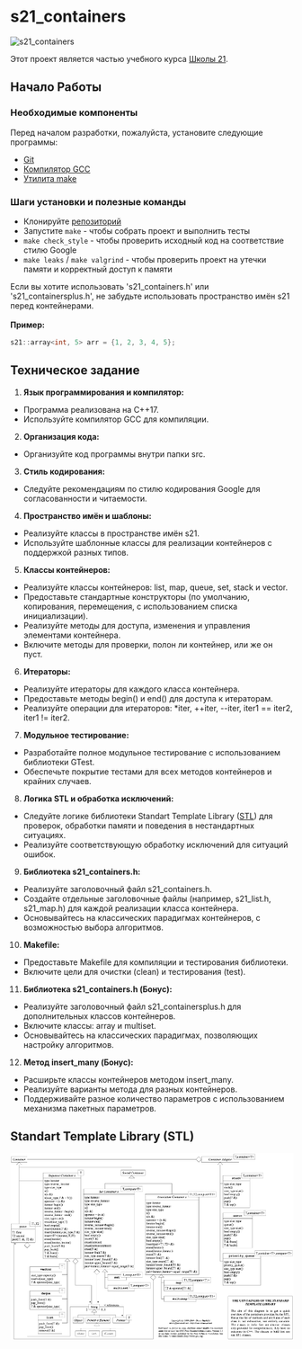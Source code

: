 # s21_containers

![s21_containers](./misc/images/header_containers.jpg)

Этот проект является частью учебного курса [Школы 21](https://21-school.ru/).

## Начало Работы

### Необходимые компоненты

Перед началом разработки, пожалуйста, установите следующие программы:

- [Git](https://git-scm.com/downloads)
- [Компилятор GCC](https://gcc.gnu.org/)
- [Утилита make](https://www.gnu.org/software/make/)

### Шаги установки и полезные команды

- Клонируйте [репозиторий](./)
- Запустите `make` - чтобы собрать проект и выполнить тесты
- `make check_style` - чтобы проверить исходный код на соответствие стилю Google
- `make leaks` / `make valgrind` - чтобы проверить проект на утечки памяти и корректный доступ к памяти

Если вы хотите использовать 's21_containers.h' или 's21_containersplus.h', не забудьте использовать пространство имён s21 перед контейнерами. <br /><br />
__Пример:__
```C++
s21::array<int, 5> arr = {1, 2, 3, 4, 5};
```

## Техническое задание

1. __Язык программирования и компилятор:__
- Программа реализована на C++17.
- Используйте компилятор GCC для компиляции.
2. __Организация кода:__
- Организуйте код программы внутри папки src.
3. __Стиль кодирования:__
- Следуйте рекомендациям по стилю кодирования Google для согласованности и читаемости.
4. __Пространство имён и шаблоны:__
- Реализуйте классы в пространстве имён s21.
- Используйте шаблонные классы для реализации контейнеров с поддержкой разных типов.
5. __Классы контейнеров:__
- Реализуйте классы контейнеров: list, map, queue, set, stack и vector.
- Предоставьте стандартные конструкторы (по умолчанию, копирования, перемещения, с использованием списка инициализации).
- Реализуйте методы для доступа, изменения и управления элементами контейнера.
- Включите методы для проверки, полон ли контейнер, или же он пуст.
6. __Итераторы:__
- Реализуйте итераторы для каждого класса контейнера.
- Предоставьте методы begin() и end() для доступа к итераторам.
- Реализуйте операции для итераторов: *iter, ++iter, --iter, iter1 == iter2, iter1 != iter2.
7. __Модульное тестирование:__
- Разработайте полное модульное тестирование с использованием библиотеки GTest.
- Обеспечьте покрытие тестами для всех методов контейнеров и крайних случаев.
8. __Логика STL и обработка исключений:__
- Следуйте логике библиотеки Standart Template Library ([STL](#standart-template-library-stl)) для проверок, обработки памяти и поведения в нестандартных ситуациях.
- Реализуйте соответствующую обработку исключений для ситуаций ошибок.
9. __Библиотека s21_containers.h:__
- Реализуйте заголовочный файл s21_containers.h.
- Создайте отдельные заголовочные файлы (например, s21_list.h, s21_map.h) для каждой реализации класса контейнера.
- Основывайтесь на классических парадигмах контейнеров, с возможностью выбора алгоритмов.
10. __Makefile:__
- Предоставьте Makefile для компиляции и тестирования библиотеки.
- Включите цели для очистки (clean) и тестирования (test).
11. __Библиотека s21_containers.h (Бонус):__
- Реализуйте заголовочный файл s21_containersplus.h для дополнительных классов контейнеров.
- Включите классы: array и multiset.
- Основывайтесь на классических парадигмах, позволяющих настройку алгоритмов.
12. __Метод insert_many (Бонус):__
- Расширьте классы контейнеров методом insert_many.
- Реализуйте варианты метода для разных контейнеров.
- Поддерживайте разное количество параметров с использованием механизма пакетных параметров.

## Standart Template Library (STL)

![uml](./materials/STL_UML.png)